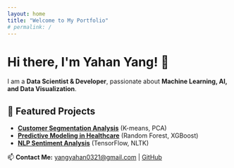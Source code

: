 ```yaml
---
layout: home
title: "Welcome to My Portfolio"
# permalink: /
---
```


# Hi there, I'm Yahan Yang! 👋

I am a **Data Scientist & Developer**, passionate about **Machine Learning, AI, and Data Visualization**.

## 📌 Featured Projects
- **[Customer Segmentation Analysis](#)** (K-means, PCA)
- **[Predictive Modeling in Healthcare](#)** (Random Forest, XGBoost)
- **[NLP Sentiment Analysis](#)** (TensorFlow, NLTK)

📫 **Contact Me:** [yangyahan0321@gmail.com](mailto:yangyahan0321@gmail.com) | [GitHub](https://github.com/amber-y321)
